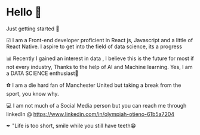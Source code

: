 # Hello 🙋
Just getting started 🎈

☑ I am a Front-end developer proficient in React js, Javascript and a little of React Native. I aspire to get into the field of data science, its a progress

📊 Recently I gained an interest in data , I believe this is the future for most if not every industry, Thanks to the help of AI and Machine learning. Yes, I am a DATA SCIENCE enthusiast🤗

⚽ I am a die hard fan of Manchester United but taking a break from the sport, you know why.

💻 I am not much of a Social Media person but you can reach me through linkedIn @ https://www.linkedin.com/in/olympiah-otieno-61b5a7204 

✒ "Life is too short, smile while you still have teeth😁

